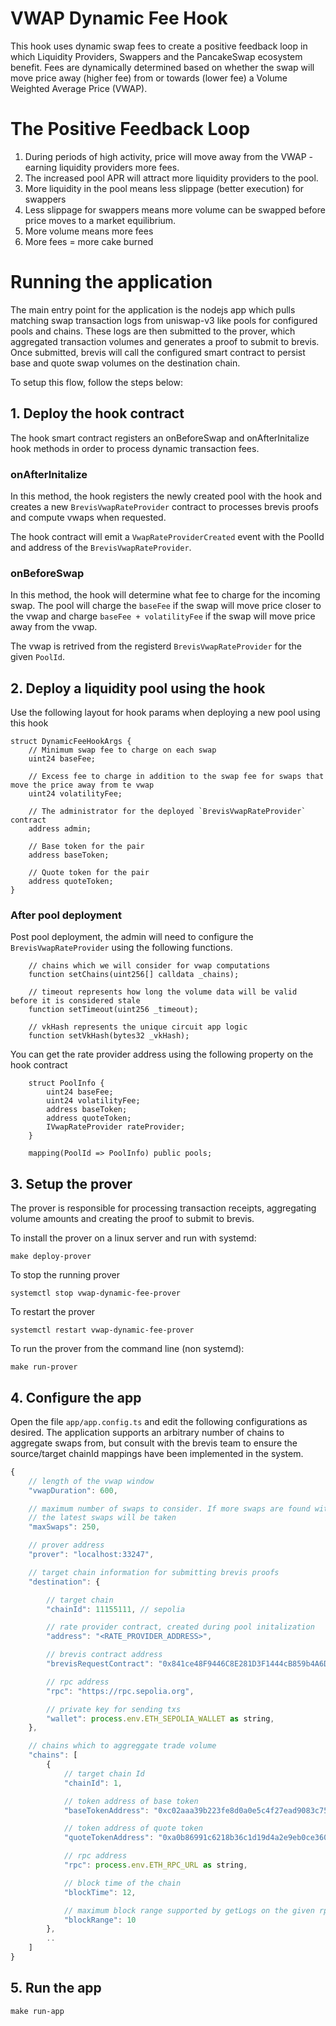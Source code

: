 # VWAP Dynamic Fee Hook

This hook uses dynamic swap fees to create a positive feedback loop in which Liquidity Providers, Swappers and the PancakeSwap ecosystem benefit. Fees are dynamically determined based on whether the swap will move price away (higher fee) from or towards (lower fee) a Volume Weighted Average Price (VWAP).  

# The Positive Feedback Loop
1. During periods of high activity, price will move away from the VWAP - earning liquidity providers more fees. 
2. The increased pool APR will attract more liquidity providers to the pool. 
3. More liquidity in the pool means less slippage (better execution) for swappers
4. Less slippage for swappers means more volume can be swapped before price moves to a market equilibrium.
5. More volume means more fees
6. More fees = more cake burned

# Running the application
The main entry point for the application is the nodejs app which pulls matching swap transaction logs from uniswap-v3 like pools for configured pools and chains. These logs are then submitted to the prover, which aggregated transaction volumes and generates a proof to submit to brevis. Once submitted, brevis will call the configured smart contract to persist base and quote swap volumes on the destination chain. 

To setup this flow, follow the steps below:

## 1. Deploy the hook contract
The hook smart contract registers an onBeforeSwap and onAfterInitalize hook methods in order to process dynamic transaction fees.

### onAfterInitalize
In this method, the hook registers the newly created pool with the hook and creates a new `BrevisVwapRateProvider` contract to processes brevis proofs and compute vwaps when requested.

The hook contract will emit a `VwapRateProviderCreated` event with the PoolId and address of the `BrevisVwapRateProvider`.

### onBeforeSwap
In this method, the hook will determine what fee to charge for the incoming swap. The pool will charge the `baseFee` if the swap will move price closer to the vwap and charge `baseFee + volatilityFee` if the swap will move price away from the vwap.

The vwap is retrived from the registerd `BrevisVwapRateProvider` for the given `PoolId`.

## 2. Deploy a liquidity pool using the hook
Use the following layout for hook params when deploying a new pool using this hook

``` solidity
struct DynamicFeeHookArgs {
    // Minimum swap fee to charge on each swap
    uint24 baseFee;

    // Excess fee to charge in addition to the swap fee for swaps that move the price away from te vwap
    uint24 volatilityFee;

    // The administrator for the deployed `BrevisVwapRateProvider` contract
    address admin;

    // Base token for the pair
    address baseToken;

    // Quote token for the pair
    address quoteToken;
}
```

### After pool deployment
Post pool deployment, the admin will need to configure the `BrevisVwapRateProvider` using the following functions. 

``` solidity
    // chains which we will consider for vwap computations
    function setChains(uint256[] calldata _chains);

    // timeout represents how long the volume data will be valid before it is considered stale
    function setTimeout(uint256 _timeout);

    // vkHash represents the unique circuit app logic
    function setVkHash(bytes32 _vkHash);
```

You can get the rate provider address using the following property on the hook contract

``` solidity
    struct PoolInfo {
        uint24 baseFee;
        uint24 volatilityFee;
        address baseToken;
        address quoteToken;
        IVwapRateProvider rateProvider;
    }

    mapping(PoolId => PoolInfo) public pools;
```


## 3. Setup the prover
The prover is responsible for processing transaction receipts, aggregating volume amounts and creating the proof to submit to brevis.

To install the prover on a linux server and run with systemd:

```shell
make deploy-prover
```

To stop the running prover

```shell
systemctl stop vwap-dynamic-fee-prover
```

To restart the prover

```shell
systemctl restart vwap-dynamic-fee-prover
```

To run the prover from the command line (non systemd):

```shell
make run-prover
```

## 4. Configure the app
Open the file `app/app.config.ts` and edit the following configurations as desired. The application supports an arbitrary number of chains to aggregate swaps from, but consult with the brevis team to ensure the source/target chainId mappings have been implemented in the system.

``` javascript
{
    // length of the vwap window
    "vwapDuration": 600,

    // maximum number of swaps to consider. If more swaps are found within the window, 
    // the latest swaps will be taken
    "maxSwaps": 250,

    // prover address
    "prover": "localhost:33247",

    // target chain information for submitting brevis proofs
    "destination": {

        // target chain
        "chainId": 11155111, // sepolia

        // rate provider contract, created during pool initalization
        "address": "<RATE_PROVIDER_ADDRESS>",

        // brevis contract address
        "brevisRequestContract": "0x841ce48F9446C8E281D3F1444cB859b4A6D0738C",

        // rpc address
        "rpc": "https://rpc.sepolia.org",

        // private key for sending txs
        "wallet": process.env.ETH_SEPOLIA_WALLET as string,
    },

    // chains which to aggreggate trade volume
    "chains": [
        {
            // target chain Id
            "chainId": 1,

            // token address of base token
            "baseTokenAddress": "0xc02aaa39b223fe8d0a0e5c4f27ead9083c756cc2",

            // token address of quote token
            "quoteTokenAddress": "0xa0b86991c6218b36c1d19d4a2e9eb0ce3606eb48",

            // rpc address
            "rpc": process.env.ETH_RPC_URL as string,

            // block time of the chain
            "blockTime": 12,

            // maximum block range supported by getLogs on the given rpc
            "blockRange": 10
        },
        ..
    ]
}
```

## 5. Run the app
``` shell
make run-app
```


